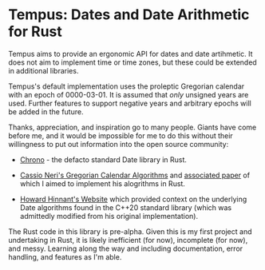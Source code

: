 # Tempus: Dates and Date Arithmetic for Rust

Tempus aims to provide an ergonomic API for dates and date artihmetic. It does not aim to implement time or time zones, but these could be extended in additional libraries.

Tempus's default implementation uses the proleptic Gregorian calendar with an epoch of 0000-03-01. It is assumed that *only* unsigned years are used. Further features to support negative years and arbitrary epochs will be added in the future.

Thanks, appreciation, and inspiration go to many people. Giants have come before me, and it would be impossible for me to do this without their willingness to put out information into the open source community:

*  [Chrono](https://github.com/chronotope/chrono) - the defacto standard Date library in Rust.

*  [Cassio Neri's Gregorian Calendar Algorithms](https://github.com/cassioneri/calendar) and [associated paper](https://arxiv.org/pdf/2102.06959.pdf) of which I aimed to implement his alogrithms in Rust.

*  [Howard Hinnant's Website](http://howardhinnant.github.io/date_algorithms.html#Yes,%20but%20how%20do%20you%20know%20this%20all%20really%20works?) which provided context on the underlying Date algorithms found in the C++20 standard library (which was admittedly modified from his original implementation).

The Rust code in this library is pre-alpha. Given this is my first project and undertaking in Rust, it is likely inefficient (for now), incomplete (for now), and messy. Learning along the way and including documentation, error handling, and features as I'm able.